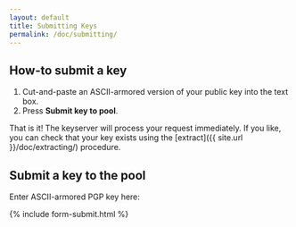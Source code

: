 ```yaml
---
layout: default
title: Submitting Keys
permalink: /doc/submitting/
---
```


## How-to submit a key

1. Cut-and-paste an ASCII-armored version of your public key into the text box.
1. Press **Submit key to pool**.

That is it! The keyserver will process your request immediately. If you like, you can check that your key exists using the [extract]({{ site.url }}/doc/extracting/) procedure. 

## Submit a key to the pool

<p>Enter ASCII-armored PGP key here:</p>

{% include form-submit.html %}
